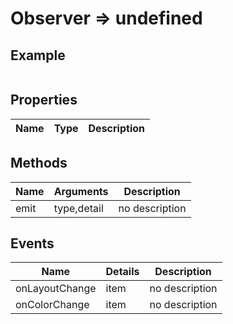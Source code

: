 # Observer => undefined

## Example
```html

```

## Properties
Name | Type | Description
--- | --- | ---

## Methods
Name | Arguments | Description
--- | --- | ---
emit | type,detail | no description

## Events
Name | Details | Description
--- | --- | ---
onLayoutChange | item | no description
onColorChange | item | no description

